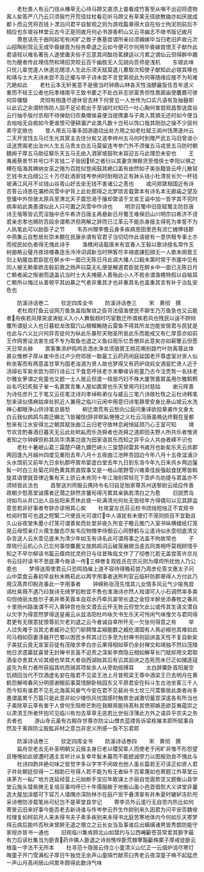 <!-- { "loadSidebar": true } -->
　　老杜畏人有云门径从榛草无心待马蹄又直须上畨看成竹客至从嗔不出迎将遗物离人矣答严八乃云只须我竹开荒径拄杖看花听马蹄又有草莱无径欲教锄亦如厌就成都卜而云凭将百钱卜漂泊问君平自智观之则为游戏篇章得大自在俗士拘泥则前后不相应也东坡谷林堂云古今正是同嵗月何必书游香积山又云寻幽志不继书版记嵗月
　　萧思话先于曲阿起宅有闲旷之致子惠基尝谓所亲曰须婚嫁毕当归老旧庐故元次山招陶别驾云无或毕昏嫁竟为俗务牵退之云如今便可尔何用毕昏嫁尝恨王子猷作此君语轻以难名著告人遂使庸夫俗子忘意其间酤坊茗肆适以污累之谪仙云但得醉中趣勿为醒者传此理信然和靖招灵皎云百千幽胜无人见説向吾师是浅机
　　东坡此味只忧儿辈觉逢人休道北牕凉人生此乐须天赋莫遣儿曹取次知使子猷知此必钳其啄也和靖与士大夫诗未尝不及迁擢与举子诗未尝不言登第视此为何等随缘应接不为茍难亢絶如此
　　老杜云本无轩冕意不是傲当时钟鼎山林各天性浊醪麄饭任吾年道义重而不轻王公者也阮孝绪南平王致书要之不赴白非志骄富贵但性畏廊庙使麏麚可骖何异骥騄
　　灵彻有相逢尽道休官去林下何曾见一人世传为口实凡语有及抽簮即以此讥之余谓矫饰防人固不足论若出于至诚时对知已一吐心胸何害尝观昌黎送盘谷云行抽手版付丞相不待弹劾归农桑赠侯喜便当提携妻与子南入箕頴无还时如今便当去咄咄无自痴如今更谁恨可便耕灞浐此类凡数十岂茍以饰口哉其刚劲之操不少屈何素守定故也
　　昔人用五马事多因游遨动出处方用之如老杜赋王阆州饯萧遂州云二天开宠饯五马烂生光其賔主去住分矣又送李梓州五马何时到赠严武五马旧曾谙小迳送贾阁老出汝州人生五马贵太白五马莫留连岑参门外不须催五马戎昱五马防时朝魏阙子厚五马助征騑乐天五马无由入酒家坡鼓吹未容迎五马此理恐未安也
　　王夷甫蔡景节并号口不言钱二子皆因矫之者衍以其妻贪惏黩货至借侠士李阳以惧之樽在临海其婢纳女巫之赂为百姓挝登闻鼓其絶口盖有由然如子美张籍皆云呼儿散冩乞钱书太白顔公三十万尽赴酒家钱岑参闲时耐相访正有牀头钱小杜清贫长欠一杯钱坡满江风月不论钱山谷青山好去坐无钱不害诸公之髙也
　　或问郑綮相国近有诗否答云诗思在灞桥风雪中驴背上此处那得之北梦琐言载綮本有诗名本无廊庙之望及登庸中外惊骇太原兵至渭北天子震恐渇于攘却綮请于文宣王谥中加一哲字其不究时病率如此类愚谓似此人只可置之风雪中作诗也
　　明宗召蜀中旧臣赋蜀主防巨唐诗王偕等皆讥荒淫独中丞牛希济日唐主再悬新日月蜀王难保旧山川明宗曰希济不谤君亲忠孝也赐防百段余谓希济但两解之辞而已江革云不能杀身报主得死为幸誓不为人执笔此可以励臣子之节
　　韦苏州赠李儋云身多疾病思田里邑有流亡媿俸钱郡中燕集云自慙居处崇未覩在民康余谓有官君子当切切作此语彼有一意供租专事土朩而视民如仇者得无愧此诗乎
　　渔樵闲话载唐末有宜春人王毂以歌诗擅名常作玉树曲略云璧月夜琼楼春连舌泠泠词调新当时狎客尽丰禄直諌犯顔无一人歌未阕晋王剑上粘腥血君臣犹在醉乡中一面已无陈日月此调大播人口毂未第时常于市廛中见有同人被无赖辈欧击毂前救之扬声曰莫无礼便是解道君臣犹在醉乡中一面已无陈日月亡赖者闻之惭谢而退盖讥当时士大夫掩蔽人善殆此小人不若余谓渔樵特假以自喻耳亡赖所以悔过从善顿平其凶暴之气者非重其才也非重其名也盖重其言有补于治乱安危也











　　防溪诗话巻二
　　钦定四库全书
　　防溪诗话巻三
　　宋　黄彻　撰
　　老杜观打鱼云设网万鱼急盖指聚敛之臣苛法侵渔使民不聊生乃万鱼急也又云能者舟疾若风撑突波涛挺义入小人舞智趋时巧宦数迁所谓疾若风也残民以逞不顾倾覆所谓挺义入也日暮蛟龙改窟穴山根鳣鲔随云雷鱼不得其所龙岂能安居君与民犹是也此与六义比兴何异吾徒何为纵此乐暴殄天物圣所哀此乐而能戒又有仁厚意亦如前王作网罟设法害生成不专为取鱼也退之义鱼曰观乐忆吾僚异此意矣亦如蕲簟云但愿天日常炎赫
　　賔客集添炉捣鸡舌洒水浄龙须骆賔王桃花嘶别路竹叶防离尊此体甚众惟桞子厚从崔中丞过卢少府郊居一聫最工云莳药闲庭延国老开尊虚室对贤人似称坐客而有两意盖甘草为国老浊酒为贤人故也梦得又有药炉烧姹女酒瓮贮贤人近于汤燖右军矣余尝为郊行诗云江干食息呼扶老朩末攀缘诉宛童乃古今注秃鹙一名扶老尔雅女萝谓之宛童也又题一士人居云但遣一枝居巧妇不殊大厦贺嘉賔盖用尔雅鹪鹩谷名巧妇炙毂子雀一名嘉賔言集人屋如嘉賔也乐天曾用巧妇对慈姑
　　谢元晖善为诗任彦升工于笔又云任笔沈诗刘孝绰称弟仪与威云三笔六诗故杜牧之云杜诗韩笔愁来读似倩麻姑痒处抓近人兼用之临川云闲中用意归诗笔静里安身比泰山坡云水洗禅心都眼浄山供诗笔总眉愁
　　柳迁南荒有云愁向公庭问重译欲投章甫作文身太白云我似鹧鸪鸟南迁嬾北飞皆褊忮辞非畎畆惓惓之义杜云冯唐虽晩达终觐在皇都愁来有江水安得北之朝其赋张曲江云归老守故林恋阙悄延颈乃心王室可知
　　靖节欢言酌春酒日暮天无云此处畎畆而乐尧舜者也尧舜之道即田夫野人所共乐者惟贤者知之尔钟嵘但称其风华清美岂直为田家语其乐而知之异乎众人共由者嵘不识也
　　老杜十暑岷山葛三霜楚户碪九鑚巴峡火三蛰楚祠雷其书嵗月也新矣乐天云呉郡两回逢九月越州四度见重阳去年八月十五夜曲江池畔杏园边今年八月十五夜湓浦沙头水馆前又前年九日余杭郡呼賔命宴虚白堂去年九日到东洛今年九日来呉乡两边鬔鬂一时白三处菊花同色黄其质直叙事又是一格山隂野雪兴难乘佳辰强起食犹寒皆斡旋其语使就音律近集有天上骄云未肯同十年江海别常轻花下壶庐鸟劝提与君盖亦不须倾皆此法也
　　昌黎送刘师服云携持令名归自足贻家尊苏州送黎尉云祗应传善政朝夕慰髙堂诚儒者迂濶之辞然贪饕茍得汚累其亲孰若清白之为愈
　　旧説贾岛诗如鸟从井口出人自岳阳来贯休此夜一轮满清光何处无皆经年方得偶句以见其辞澁意苦若非好事者夸辞亦谬用其心矣
　　杜夜宴左氏荘云检书烧烛短烛正不宜观书检阅时暂可也退之短檠二尺便且光可谓灯中人语犹有未便灯不笼则损目不宜勤且久山谷夜堂朱墨小灯笼可谓善矣而处堂非夜久所宜子瞻云推门入室书纵横蜡纸灯笼晃云母惯亲灯火儒生酸态尽矣韦应物赠李侍御云心同野鹤与尘逺诗似氷壶彻底清又杂言送人云氷壶见底未为清少年如玉有诗名此可谓用事之法盖不拘故常也
　　子厚晓行云机心久已忘何事惊麋鹿又放鹧鸪词云破笼展翅当逺去同类相呼莫相顾惜乎知之不早尔柳读书篇云瘴疴扰灵府日与往昔殊临文作了了彻巻兀若无盖尝答许京兆书云往时读书不至底滞今毎读一传三伸巻复观姓氏在宗元则为瘴疴所扰他人乃公患也
　　梦得送周使君云只恐鸣驺催上道不容待得晚菘尝乃周彦伦答文惠太子问山中菜食云春初早韭秋末晩菘此以两字用事者送熊判官云临轩防郡章得人方付此乃用汉髙弄印睨尧事此一字用事者
　　钟嵘称张茂先惜其儿女情多风云气少喻鳬尝谒杜紫薇不遇乃曰我诗无绮罗铅粉宜不售也淮海诗亦然人戏谓可入小石调然率多美句但绮丽太胜尔子美并蒂芙蓉本自双水荇牵风翠带长退之金钗半醉坐添春牧之春风十里扬州路谁谓不可入黄钟宫也张文潜去云怀无咎云但觉欠此公或传其生语文潜自以欠字为得意然梦得送皇甫云从兹洛阳杜吟咏欠书生乐天可怜闲气味惟欠与君同得君更有无限意犹恨尊前欠老刘退之云今者诚自幸所怀无一欠张何得意之有
　　举人过失难于当其尤者臧孙之犯门斩闗惟孟椒能数之臧纥谓国有人焉必椒也其难如此司马相如窃妻涤器开巴蜀以困苦乡邦其过已多至为封禅书则謟谀盖天性不复自新矣子美犹云竟无宣室召徒有茂陵求李白亦云果得相如草仍余封禅文和靖独不然曰茂陵他日求遗藁犹喜曾无封禅书言虽不迫责之深矣李商隐云相如解草长门赋却用文君取酒金亦舍其大论其细也举其大者自西湖始其后有讥其謟谀之态死而未巳正如捕逐冦盗先为有力者所获搤其吭而骑其项矣余人从旁助摇缚耳
　　太白辞粟卧首阳屡空饥顔回当代不饮酒虚名安在哉君不见梁王池上月昔照梁王尊中酒梁王已去明月在黄鹤怨解啼春风分明感谢眼前事莫惜醉卧桃园东又平原君安在科斗生古池坐客三千人而今知有谁君不见孔北海英风豪气今安在君不见裴尚书土坟三尺蒿藜居此类者尚多愚谓虽累千万篇只是此意非如少陵伤风忧国感时触景忠诚激切蓄意深逺各有所当也子美除草云草有害于人曾何生阻修芒刺在我眼焉能待髙秋其愤邪嫉恶欲芟夷蕴崇之以肃清王所者怀抱可见临川有勿去草草无恶若比世俗浮薄此方外之语异乎农夫之务去者也
　　游山寺云虽有古殿存世尊亦防尘山僧衣蓝缕告诉梁栋摧本即所赋事自然及于乘舆防尘股肱非材之意岂非忠义所感一饭不忘君耶








　　防溪诗话巻三
　　钦定四库全书
　　防溪诗话巻四
　　宋　黄彻　撰
　　扁舟空老去无补圣明朝又云报主身已老以稷契辈人而使老于闲旷非惟不形怨望且惓惓如此彼遭时遇主言听计从复幸年鬂未暮而不能摅诚僇力以图报効良不愧此与
　　杜诗四韵并絶句味之皆觉字多以字字不闲故也他人虽长篇若无可读正如贤人君子并处朝廷但得一二相助已号得人若不能为有无者纵千百辈蔑如也寄题江外草堂云诛茅方一畆广地方连延经营上元始断手宝应年敢谋土朩丽自觉面势坚又题衡山县学堂云旄头彗紫微无复俎豆事呜呼已十年儒服敝于地衡山虽小邑首倡恢大义讲堂非曩造大屋加涂塈可下容万人墙隅亦深防林朩在庭户宻干叠清翠有井朱夏时辘轳冻阶戺采诗倦防涉载笔尚可纪岂不是草堂县学记
　　寄李员外云逺行无自苦内热比如何寄旻云旧来好事今能否老去新诗谁与传岑参云乔生作尉别来久因君为问平安否魏侯校理复如柯前月人来未得书夫子素多疾别来未得书北庭苦寒地体内今何如乐天寄梦得云病后能吟否秋来曾醉无退之赠立之云长女当及事谁后出螭缡诸男皆秀朗防能守家规亦皆书一通也
　　旧观临川集肯顾北山如彗约与公西崦斸苍苔常爱其斵字最有力后读杜集当为斵青药许隣人斵退之诗翁憔悴斵荒棘窙豁斸株橜子厚戒徒斵云根虽一字法不无所本
　　杜寻范十隐居云侍立小童清义山忆正一云烟炉消尽寒灯晦童子开门雪满松子厚日午独觉无余声山童隔竹献茶臼秀老云夜深童子唤不起猛虎一声山月髙闲居山间累年颇得此数诗气味
